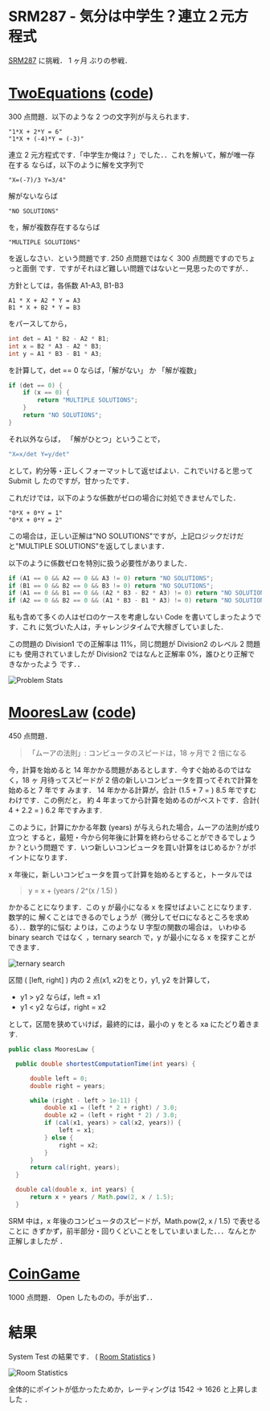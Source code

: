 # SRM287 - 気分は中学生？連立２元方程式

<!--
date: 2006-02-05
-->

[SRM287](http://www.topcoder.com/stat?c=round_overview&rd=9808) に挑戦． 1 ヶ月
ぶりの参戦．

# [TwoEquations](http://www.topcoder.com/stat?c=problem_statement&pm=6013&rd=9808) ([code](http://www.topcoder.com/stat?c=problem_solution&rm=247545&rd=9808&pm=6013&cr=15632820))

300 点問題．以下のような 2 つの文字列が与えられます．

```
"1*X + 2*Y = 6"
"1*X + (-4)*Y = (-3)"
```

連立 2 元方程式です．「中学生か俺は？」でした．．これを解いて，解が唯一存在する
ならば，以下のように解を文字列で

```
"X=(-7)/3 Y=3/4"
```

解がないならば

```
"NO SOLUTIONS"
```

を，解が複数存在するならば

```
"MULTIPLE SOLUTIONS"
```

を返しなさい．という問題です. 250 点問題ではなく 300 点問題ですのでちょっと面倒
です．ですがそれほど難しい問題ではないと一見思ったのですが．．

方針としては，各係数 A1-A3, B1-B3

```
A1 * X + A2 * Y = A3
B1 * X + B2 * Y = B3
```

をパースしてから，

```java
int det = A1 * B2 - A2 * B1;
int x = B2 * A3 - A2 * B3;
int y = A1 * B3 - B1 * A3;
```

を計算して，det == 0 ならば，「解がない」 か 「解が複数」

```java
if (det == 0) {
    if (x == 0) {
        return "MULTIPLE SOLUTIONS";
    }
    return "NO SOLUTIONS";
}
```

それ以外ならば， 「解がひとつ」ということで，

```java
"X=x/det Y=y/det"
```

として，約分等・正しくフォーマットして返せばよい．これでいけると思って Submit し
たのですが，甘かったです．

これだけでは，以下のような係数がゼロの場合に対処できませんでした．

```
"0*X + 0*Y = 1"
"0*X + 0*Y = 2"
```

この場合は，正しい正解は"NO SOLUTIONS"ですが，上記ロジックだけだと"MULTIPLE
SOLUTIONS"を返してしまいます．

以下のように係数ゼロを特別に扱う必要性がありました．

```java
if (A1 == 0 && A2 == 0 && A3 != 0) return "NO SOLUTIONS";
if (B1 == 0 && B2 == 0 && B3 != 0) return "NO SOLUTIONS";
if (A1 == 0 && B1 == 0 && (A2 * B3 - B2 * A3) != 0) return "NO SOLUTIONS";
if (A2 == 0 && B2 == 0 && (A1 * B3 - B1 * A3) != 0) return "NO SOLUTIONS";
```

私も含めて多くの人はゼロのケースを考慮しない Code を書いてしまったようです．これ
に気づいた人は，チャレンジタイムで大稼ぎしていました．

この問題の Division1 での正解率は 11%，同じ問題が Division2 のレベル 2 問題にも
使用されていましたが Division2 ではなんと正解率 0%，誰ひとり正解できなかったよう
です．．

![Problem Stats](http://static.flickr.com/25/95611480_5e4542f8c0_o.png)

# [MooresLaw](http://www.topcoder.com/stat?c=problem_statement&pm=5973&rd=9808) ([code](http://www.topcoder.com/stat?c=problem_solution&rm=247545&rd=9808&pm=5973&cr=15632820))

450 点問題．

> 「ムーアの法則」: コンピュータのスピードは，18 ヶ月で 2 倍になる

今，計算を始めると 14 年かかる問題があるとします．今すぐ始めるのではなく，18 ヶ
月待ってスピードが 2 倍の新しいコンピュータを買ってそれで計算を始めると 7 年です
みます． 14 年かかる計算が，合計 (1.5 + 7 = ) 8.5 年ですむわけです．この例だと，
約 4 年まってから計算を始めるのがベストです．合計( 4 + 2.2 = ) 6.2 年ですみます.

このように，計算にかかる年数 (years) が与えられた場合，ムーアの法則が成り立つと
すると，最短・今から何年後に計算を終わらせることができるでしょうか？という問題で
す．いつ新しいコンピュータを買い計算をはじめるか？がポイントになります．

x 年後に，新しいコンピュータを買って計算を始めるとすると，トータルでは

> y = x + (years / 2\^(x / 1.5) )

かかることになります．この y が最小になる x を探せばよいことになります．数学的に
解くことはできるのでしょうが（微分してゼロになるところを求める）．．数学的に悩む
よりは，このような U 字型の関数の場合は， いわゆる binary search ではなく
，ternary search で，y が最小になる x を探すことができます．

![ternary search](http://static.flickr.com/38/95712324_5b626917dd_o.png)

区間 ( \[left, right\] ) 内の 2 点(x1, x2)をとり，y1, y2 を計算して，

- y1 &gt; y2 ならば，left = x1
- y1 &lt; y2 ならば，right = x2

として，区間を狭めていけば，最終的には，最小の y をとる xa にたどり着きます.

```java
public class MooresLaw {

  public double shortestComputationTime(int years) {

      double left = 0;
      double right = years;

      while (right - left > 1e-11) {
          double x1 = (left * 2 + right) / 3.0;
          double x2 = (left + right * 2) / 3.0;
          if (cal(x1, years) > cal(x2, years)) {
              left = x1;
          } else {
              right = x2;
          }
      }
      return cal(right, years);
  }

  double cal(double x, int years) {
      return x + years / Math.pow(2, x / 1.5);
  }
```

SRM 中は，x 年後のコンピュータのスピードが，Math.pow(2, x / 1.5) で表せることに
きずかず，前半部分・回りくどいことをしていまいました．．．なんとか正解しましたが
．

# [CoinGame](http://www.topcoder.com/stat?c=problem_statement&pm=6005&rd=9808)

1000 点問題． Open したものの，手が出ず．．

# 結果

System Test の結果です． (
[Room Statistics](http://www.topcoder.com/stat?c=coder_room_stats&cr=15632820&rd=9808&rm=247545)
)

![Room Statistics](http://static.flickr.com/41/95603073_48fb4a2290_o.png)

全体的にポイントが低かったためか，レーティングは 1542 -&gt; 1626 と上昇しました
．
